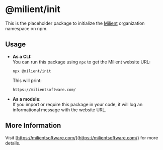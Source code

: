 # @milient/init

This is the placeholder package to initialize the [Milient](https://milientsoftware.com/) organization namespace on npm.

## Usage

- **As a CLI:**  
  You can run this package using `npx` to get the Milient website URL:

  ```
  npx @milient/init
  ```

  This will print:

  ```
  https://milientsoftware.com/
  ```

- **As a module:**  
  If you import or require this package in your code, it will log an informational message with the website URL.

## More Information

Visit [https://milientsoftware.com/](https://milientsoftware.com/) for more details.
